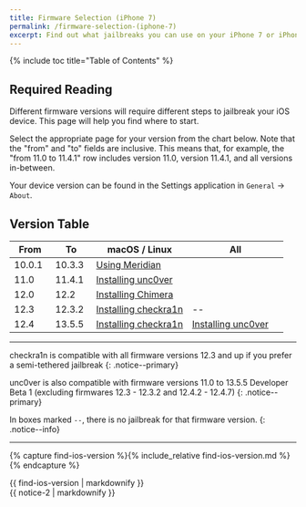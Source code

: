 ```yaml
---
title: Firmware Selection (iPhone 7)
permalink: /firmware-selection-(iphone-7)
excerpt: Find out what jailbreaks you can use on your iPhone 7 or iPhone 7 Plus
---
```


{% include toc title="Table of Contents" %}

## Required Reading

Different firmware versions will require different steps to jailbreak your iOS device. This page will help you find where to start.

Select the appropriate page for your version from the chart below. Note that the "from" and "to" fields are inclusive. This means that, for example, the "from 11.0 to 11.4.1" row includes version 11.0, version 11.4.1, and all versions in-between.

Your device version can be found in the Settings application in `General` -> `About`.

## Version Table

<table class="version_table">
  <colgroup>
    <col span="1" style="width: 15%;">
    <col span="1" style="width: 15%;">
    <col span="1" style="width: 35%;">
    <col span="1" style="width: 35%;">
  </colgroup>
  <thead>
    <tr>
      <th>From</th>
      <th>To</th>
      <th>macOS / Linux</th>
      <th>All</th>
    </tr>
  </thead>
  <tbody>
    <tr>
      <td>10.0.1</td>
      <td>10.3.3</td>
      <td colspan="2"><a href="using-meridian">Using Meridian</a></td>
    </tr>
    <tr>
      <td>11.0</td>
      <td>11.4.1</td>
      <td colspan="2"><a href="installing-unc0ver">Installing unc0ver</a></td>
    </tr>
    <tr>
      <td>12.0</td>
      <td>12.2</td>
      <td colspan="2"><a href="installing-chimera">Installing Chimera</a></td>
    </tr>
    <tr>
      <td>12.3</td>
      <td>12.3.2</td>
      <td><a href="installing-checkra1n">Installing checkra1n</a></td>
      <td>--</td>
    </tr>
    <tr>
      <td>12.4</td>
      <td>13.5.5</td>
      <td><a href="installing-checkra1n">Installing checkra1n</a></td>
      <td><a href="installing-unc0ver">Installing unc0ver</a></td>
     </tr>
  </tbody>
</table>

---

checkra1n is compatible with all firmware versions 12.3 and up if you prefer a semi-tethered jailbreak
{: .notice--primary}

unc0ver is also compatible with firmware versions 11.0 to 13.5.5 Developer Beta 1 (excluding firmwares 12.3 - 12.3.2 and 12.4.2 - 12.4.7)
{: .notice--primary}

In boxes marked `--`, there is no jailbreak for that firmware version.
{: .notice--info}

---

{% capture find-ios-version %}{% include_relative find-ios-version.md %}{% endcapture %}
<div id="find-ios-version">{{ find-ios-version | markdownify }}</div>

<div class="notice">{{ notice-2 | markdownify }}</div>
